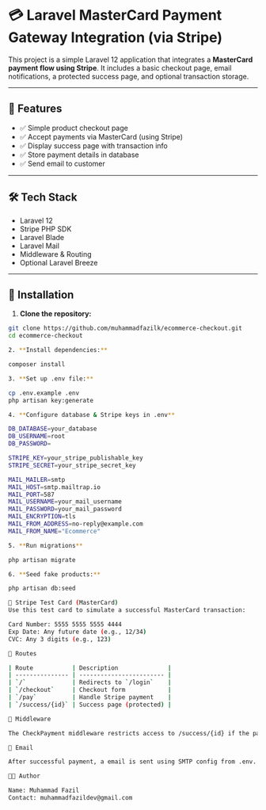 # 💳 Laravel MasterCard Payment Gateway Integration (via Stripe)

This project is a simple Laravel 12 application that integrates a **MasterCard payment flow using Stripe**. It includes a basic checkout page, email notifications, a protected success page, and optional transaction storage.

---

## 🚀 Features

- ✅ Simple product checkout page
- ✅ Accept payments via MasterCard (using Stripe)
- ✅ Display success page with transaction info
- ✅ Store payment details in database
- ✅ Send email to customer

---

## 🛠 Tech Stack

- Laravel 12
- Stripe PHP SDK
- Laravel Blade
- Laravel Mail
- Middleware & Routing
- Optional Laravel Breeze

---

## 📂 Installation

1. **Clone the repository:**

```bash
git clone https://github.com/muhammadfazilk/ecommerce-checkout.git
cd ecommerce-checkout

2. **Install dependencies:**

composer install

3. **Set up .env file:**

cp .env.example .env
php artisan key:generate

4. **Configure database & Stripe keys in .env**

DB_DATABASE=your_database
DB_USERNAME=root
DB_PASSWORD=

STRIPE_KEY=your_stripe_publishable_key
STRIPE_SECRET=your_stripe_secret_key

MAIL_MAILER=smtp
MAIL_HOST=smtp.mailtrap.io
MAIL_PORT=587
MAIL_USERNAME=your_mail_username
MAIL_PASSWORD=your_mail_password
MAIL_ENCRYPTION=tls
MAIL_FROM_ADDRESS=no-reply@example.com
MAIL_FROM_NAME="Ecommerce"

5. **Run migrations**

php artisan migrate

6. **Seed fake products:**

php artisan db:seed

🧪 Stripe Test Card (MasterCard)
Use this test card to simulate a successful MasterCard transaction:

Card Number: 5555 5555 5555 4444
Exp Date: Any future date (e.g., 12/34)
CVC: Any 3 digits (e.g., 123)

📄 Routes

| Route           | Description              |
| --------------- | ------------------------ |
| `/`             | Redirects to `/login`    |
| `/checkout`     | Checkout form            |
| `/pay`          | Handle Stripe payment    |
| `/success/{id}` | Success page (protected) |

🔐 Middleware

The CheckPayment middleware restricts access to /success/{id} if the payment is invalid or failed.

📧 Email

After successful payment, a email is sent using SMTP config from .env.

👨‍💻 Author

Name: Muhammad Fazil
Contact: muhammadfazildev@gmail.com







